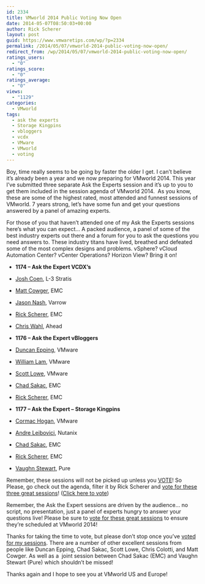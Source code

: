 ```yaml
---
id: 2334
title: VMworld 2014 Public Voting Now Open
date: 2014-05-07T08:50:03+00:00
author: Rick Scherer
layout: post
guid: https://www.vmwaretips.com/wp/?p=2334
permalink: /2014/05/07/vmworld-2014-public-voting-now-open/
redirect_from: /wp/2014/05/07/vmworld-2014-public-voting-now-open/
ratings_users:
  - "0"
ratings_score:
  - "0"
ratings_average:
  - "0"
views:
  - "1129"
categories:
  - VMworld
tags:
  - ask the experts
  - Storage Kingpins
  - vbloggers
  - vcdx
  - VMware
  - VMworld
  - voting
---
```

Boy, time really seems to be going by faster the older I get. I can&#8217;t believe it&#8217;s already been a year and we now preparing for VMworld 2014. This year I&#8217;ve submitted three separate Ask the Experts session and it&#8217;s up to you to get them included in the session agenda of VMworld 2014.  As you know, these are some of the highest rated, most attended and funnest sessions of VMworld. 7 years strong, let&#8217;s have some fun and get your questions answered by a panel of amazing experts.

For those of you that haven&#8217;t attended one of my Ask the Experts sessions here&#8217;s what you can expect&#8230; A packed audience, a panel of some of the best industry experts out there and a forum for you to ask the questions you need answers to. These industry titans have lived, breathed and defeated some of the most complex designs and problems. vSphere? vCloud Automation Center? vCenter Operations? Horizon View? Bring it on!

  * **1174 &#8211; Ask the Expert VCDX&#8217;s**
  * <a href="https://twitter.com/joshcoen" target="_blank">Josh Coen</a>, L-3 Stratis
  * <a href="https://twitter.com/mcowger" target="_blank">Matt Cowger</a>, EMC
  * <a href="https://twitter.com/TheJasonNash" target="_blank">Jason Nash</a>, Varrow
  * <a href="http://www.twitter.com/rick_vmwaretips" target="_blank">Rick Scherer</a>, EMC
  * <a href="https://twitter.com/ChrisWahl" target="_blank">Chris Wahl</a>, Ahead

  * **1176 &#8211; Ask the Expert vBloggers**
  * <a href="https://twitter.com/DuncanYB" target="_blank">Duncan Epping</a>, VMware
  * <a href="https://twitter.com/lamw" target="_blank">William Lam</a>, VMware
  * <a href="https://twitter.com/scott_lowe" target="_blank">Scott Lowe</a>, VMware
  * <a href="https://twitter.com/sakacc" target="_blank">Chad Sakac</a>, EMC
  * <a href="http://www.twitter.com/rick_vmwaretips" target="_blank">Rick Scherer</a>, EMC

  * **1177 &#8211; Ask the Expert &#8211; Storage Kingpins**
  * <a href="https://twitter.com/CormacJHogan" target="_blank">Cormac Hogan</a>, VMware
  * <a href="https://twitter.com/andreleibovici" target="_blank">Andre Leibovici</a>, Nutanix
  * <a href="https://twitter.com/sakacc" target="_blank">Chad Sakac</a>, EMC
  * <a href="http://www.twitter.com/rick_vmwaretips" target="_blank">Rick Scherer</a>, EMC
  * <a href="https://twitter.com/vStewed" target="_blank">Vaughn Stewart</a>, Pure

Remember, these sessions will not be picked up unless you <a href="http://www.vmworld.com/voting.jspa" target="_blank">VOTE</a>! So Please, go check out the agenda, filter it by Rick Scherer and <a href="http://www.vmworld.com/voting.jspa" target="_blank">vote for these three great sessions</a>! (<a href="http://www.vmworld.com/voting.jspa" target="_blank">Click here to vote</a>)

Remember, the Ask the Expert sessions are driven by the audience… no script, no presentation, just a panel of experts hungry to answer your questions live! Please be sure to <a title="VMworld Session Voting" href="http://www.vmworld.com/voting.jspa" target="_blank">vote for these great sessions</a> to ensure they’re scheduled at VMworld 2014!

Thanks for taking the time to vote, but please don’t stop once you’ve <a title="VMworld Session Voting" href="http://www.vmworld.com/voting.jspa" target="_blank">voted for my sessions</a>. There are a number of other excellent sessions from people like Duncan Epping, Chad Sakac, Scott Lowe, Chris Colotti, and Matt Cowger. As well as a  joint session between Chad Sakac (EMC) and Vaughn Stewart (Pure) which shouldn’t be missed!

Thanks again and I hope to see you at VMworld US and Europe!